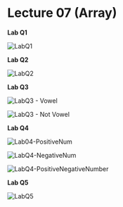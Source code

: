 # Lecture 07 (Array)

**Lab Q1**

![LabQ1](https://github.com/yclim95/GuideToCPPBegineer01/blob/master/Lecture07/LabExercise01/NumArray1.PNG)


**Lab Q2**

![LabQ2](https://github.com/yclim95/GuideToCPPBegineer01/blob/master/Lecture07/LabExercise02/NumArray2.PNG)



**Lab Q3**

![LabQ3 - Vowel](https://github.com/yclim95/GuideToCPPBegineer01/blob/master/Lecture07/LabExercise03/vowel.PNG)


![LabQ3 - Not Vowel](https://github.com/yclim95/GuideToCPPBegineer01/blob/master/Lecture07/LabExercise03/notVowel.PNG)



**Lab Q4**

![Lab04-PositiveNum](https://github.com/yclim95/GuideToCPPBegineer01/blob/master/Lecture07/LabExercise04/positiveNum.PNG)


![LabQ4-NegativeNum](https://github.com/yclim95/GuideToCPPBegineer01/blob/master/Lecture07/LabExercise04/negativeNum.PNG)


![LabQ4-PositiveNegativeNumber](https://github.com/yclim95/GuideToCPPBegineer01/blob/master/Lecture07/LabExercise04/posNegNum.PNG)



**Lab Q5**

![LabQ5](https://github.com/yclim95/GuideToCPPBegineer01/blob/master/Lecture07/LabExercise05/SumArray.PNG)
